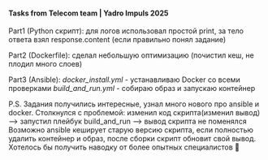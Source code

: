 #### **Tasks from Telecom team | Yadro Impuls 2025**

Part1 (Python скрипт): для логов использовал простой print, за тело ответа взял response.content (если правильно понял задание)

Part2 (Dockerfile): сделал небольшую оптимизацию (почистил кеш, не плодил много слоев)

Part3 (Ansible): *docker_install.yml* - устанавливаю Docker со всеми проверками
                 *build_and_run.yml* -  собираю образ и запускаю контейнер

P.S.
Задания получились интересные, узнал много нового про ansible и docker.
Столкнулся с проблемой: изменил код скрипта(изменил вывод) --> запустил плейбук build_and_run --> вывод скрипта не поменялся
Возможно ansible кеширует старую версию скрипта, если полностью удалить контейнер и образ, после сборки скрипт обновит свой вывод.
Хотелось бы получить наводку от более опытных специалистов 🤝

